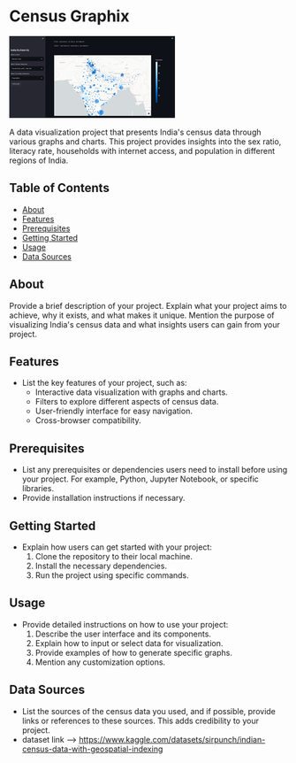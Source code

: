 # Census Graphix
![India Census Visualization](https://github.com/Sandip2512/India-census-Visualization/blob/5bfa767777af5d2b4f5bc3677d73ef412af36989/India%20Census%20Visualization%20image..png)

A data visualization project that presents India's census data through various graphs and charts. This project provides insights into the sex ratio, literacy rate, households with internet access, and population in different regions of India.

## Table of Contents
- [About](#about)
- [Features](#features)
- [Prerequisites](#prerequisites)
- [Getting Started](#getting-started)
- [Usage](#usage)
- [Data Sources](#data-sources)

## About
Provide a brief description of your project. Explain what your project aims to achieve, why it exists, and what makes it unique. Mention the purpose of visualizing India's census data and what insights users can gain from your project.

## Features
- List the key features of your project, such as:
  - Interactive data visualization with graphs and charts.
  - Filters to explore different aspects of census data.
  - User-friendly interface for easy navigation.
  - Cross-browser compatibility.

## Prerequisites
- List any prerequisites or dependencies users need to install before using your project. For example, Python, Jupyter Notebook, or specific libraries.
- Provide installation instructions if necessary.

## Getting Started
- Explain how users can get started with your project:
  1. Clone the repository to their local machine.
  2. Install the necessary dependencies.
  3. Run the project using specific commands.

## Usage
- Provide detailed instructions on how to use your project:
  1. Describe the user interface and its components.
  2. Explain how to input or select data for visualization.
  3. Provide examples of how to generate specific graphs.
  4. Mention any customization options.

## Data Sources
- List the sources of the census data you used, and if possible, provide links or references to these sources. This adds credibility to your project.
- dataset link --> https://www.kaggle.com/datasets/sirpunch/indian-census-data-with-geospatial-indexing


